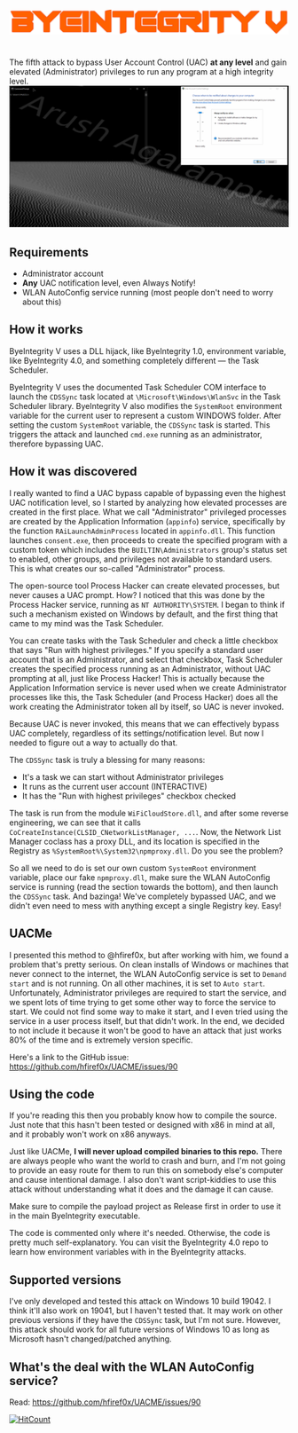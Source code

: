 ![](logo.png)
#

The fifth attack to bypass User Account Control (UAC) **at any level** and gain elevated (Administrator) privileges to run any program at a high integrity level.
![](example.gif)

## Requirements

 - Administrator account
 - **Any** UAC notification level, even Always Notify!
 - WLAN AutoConfig service running (most people don't need to worry about this)

## How it works
ByeIntegrity V uses a DLL hijack, like ByeIntegrity 1.0, environment variable, like ByeIntegrity 4.0, and something completely different — the Task Scheduler.

ByeIntegrity V uses the documented Task Scheduler COM interface to launch the `CDSSync` task located at `\Microsoft\Windows\WlanSvc` in the Task Scheduler library. ByeIntegrity V also modifies the `SystemRoot` environment variable for the current user to represent a custom WINDOWS folder. After setting the custom `SystemRoot` variable, the `CDSSync` task is started. This triggers the attack and launched `cmd.exe` running as an administrator, therefore bypassing UAC.

## How it was discovered
I really wanted to find a UAC bypass capable of bypassing even the highest UAC notification level, so I started by analyzing how elevated processes are created in the first place. What we call "Administrator" privileged processes are created by the Application Information (`appinfo`) service, specifically by the function `RAiLaunchAdminProcess` located in `appinfo.dll`. This function launches `consent.exe`, then proceeds to create the specified program with a custom token which includes the `BUILTIN\Administrators` group's status set to enabled, other groups, and privileges not available to standard users. This is what creates our so-called "Administrator" process.

The open-source tool Process Hacker can create elevated processes, but never causes a UAC prompt. How? I noticed that this was done by the Process Hacker service, running as `NT AUTHORITY\SYSTEM`. I began to think if such a mechanism existed on Windows by default, and the first thing that came to my mind was the Task Scheduler.

You can create tasks with the Task Scheduler and check a little checkbox that says "Run with highest privileges." If you specify a standard user account that is an Administrator, and select that checkbox, Task Scheduler creates the specified process running as an Administrator, without UAC prompting at all, just like Process Hacker! This is actually because the Application Information service is never used when we create Administrator processes like this, the Task Scheduler (and Process Hacker) does all the work creating the Administrator token all by itself, so UAC is never invoked.

Because UAC is never invoked, this means that we can effectively bypass UAC completely, regardless of its settings/notification level. But now I needed to figure out a way to actually do that.

The `CDSSync` task is truly a blessing for many reasons:

 - It's a task we can start without Administrator privileges
 - It runs as the current user account (INTERACTIVE)
 - It has the "Run with highest privileges" checkbox checked

The task is run from the module `WiFiCloudStore.dll`, and after some reverse engineering, we can see that it calls `CoCreateInstance(CLSID_CNetworkListManager, ...`. Now, the Network List Manager coclass has a proxy DLL, and its location is specified in the Registry as `%SystemRoot%\System32\npmproxy.dll`. Do you see the problem?

So all we need to do is set our own custom `SystemRoot` environment variable, place our fake `npmproxy.dll`, make sure the WLAN AutoConfig service is running (read the section towards the bottom), and then launch the `CDSSync` task. And bazinga! We've completely bypassed UAC, and we didn't even need to mess with anything except a single Registry key. Easy!

## UACMe
I presented this method to @hfiref0x, but after working with him, we found a problem that's pretty serious. On clean installs of Windows or machines that never connect to the internet, the WLAN AutoConfig service is set to `Demand start` and is not running. On all other machines, it is set to `Auto start`. Unfortunately, Administrator privileges are required to start the service, and we spent lots of time trying to get some other way to force the service to start. We could not find some way to make it start, and I even tried using the service in a user process itself, but that didn't work. In the end, we decided to not include it because it won't be good to have an attack that just works 80% of the time and is extremely version specific.

Here's a link to the GitHub issue: https://github.com/hfiref0x/UACME/issues/90

## Using the code
If you're reading this then you probably know how to compile the source. Just note that this hasn't been tested or designed with x86 in mind at all, and it probably won't work on x86 anyways.

Just like UACMe, **I will never upload compiled binaries to this repo.** There are always people who want the world to crash and burn, and I'm not going to provide an easy route for them to run this on somebody else's computer and cause intentional damage. I also don't want script-kiddies to use this attack without understanding what it does and the damage it can cause.

Make sure to compile the payload project as Release first in order to use it in the main ByeIntegrity executable.

The code is commented only where it's needed. Otherwise, the code is pretty much self-explanatory. You can visit the ByeIntegrity 4.0 repo to learn how environment variables with in the ByeIntegrity attacks.

## Supported versions
I've only developed and tested this attack on Windows 10 build 19042. I think it'll also work on 19041, but I haven't tested that. It may work on other previous versions if they have the `CDSSync` task, but I'm not sure. However, this attack should work for all future versions of Windows 10 as long as Microsoft hasn't changed/patched anything.

## What's the deal with the WLAN AutoConfig service?
Read: https://github.com/hfiref0x/UACME/issues/90

[![HitCount](http://hits.dwyl.com/AzAgarampur/byeintegrity5-uac.svg)](http://hits.dwyl.com/AzAgarampur/byeintegrity5-uac)
